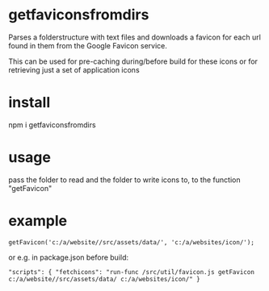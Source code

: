 # getfaviconsfromdirs
Parses a folderstructure with text files and downloads a favicon for each url found in them from the Google Favicon service.

This can be used for pre-caching during/before build for these icons or for retrieving just a set of application icons

# install

npm i getfaviconsfromdirs

# usage

pass the folder to read and the folder to write icons to, to the function "getFavicon"

# example

`
getFavicon('c:/a/website//src/assets/data/', 'c:/a/websites/icon/');
`

or e.g. in package.json before build:

`
"scripts": {
    "fetchicons": "run-func /src/util/favicon.js getFavicon c:/a/website//src/assets/data/ c:/a/websites/icon/"
  }
`
